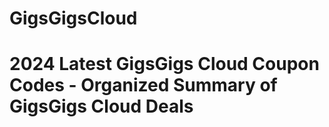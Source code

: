 # GigsGigsCloud
# 2024 Latest GigsGigs Cloud Coupon Codes - Organized Summary of GigsGigs Cloud Deals

